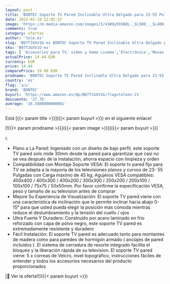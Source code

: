 ```yaml
---
layout: post
title: 'BONTEC Soporte TV Pared Inclinable Ultra Delgado para 23-55 Pulgadas Television de LED/LCD/Plasma  Carga Máx. 45kg  Máx VESA 400x400 mm'
date: 2022-03-18 12:02:22
image: 'https://m.media-amazon.com/images/I/41W9y5hSBQL._SL500_._SL400_.jpg'
comments: true
category: ofertas
author: 'tole.es'
slug: 'B07TJGXV1G-es BONTEC Soporte TV Pared Inclinable Ultra Delgado para...'
sku: 'B07TJGXV1G-es'
tags: [ 'Accesorios para TV, vídeo y home cinema','Electrónica','Mesas y soportes para TV','Soportes de pared y techo para TV','TV, vídeo y home cinema','bontec','television', ]
actualPrice: 14.44 EUR
currency: EUR
price: 14.44
comparePrice: 19.99 EUR
prodname: 'BONTEC Soporte TV Pared Inclinable Ultra Delgado para 23-55 Pulgadas Television de LED/LCD/Plasma  Carga Máx. 45kg  Máx VESA 400x400 mm'
country: 'es'
flag: '🇪🇸'
brand: 'BONTEC'
buyurl: 'https://www.amazon.es/dp/B07TJGXV1G/?tag=tolees-21'
descuento: '27.76'
average: '16.3400000000001'
---
```


Está [{{< param title >}}]({{< param buyurl >}}) en el siguiente enlace!

[![{{< param prodname >}}]({{< param image >}})]({{< param buyurl >}})

ℹ️:

- Plano a La Pared: Ingeniado con un diseño de bajo perfil, este soporte TV pared solo mide 30mm desde la pared para garantizar que casi no se vea después de la instalación, ahorra espacio con limpieza y orden
- Compatibilidad con Montaje Soporte VESA: El soporte tv pared fijo para TV se adapta a la mayoría de los televisiones planos y curvos de 23- 55 Pulgadas con Carga máximo de 45 kg; Agujeros VESA compatibles: 400x400 / 400x300 / 400x200 / 300x300 / 200x200 / 200x100 / 100x100 / 75x75 / 50x50mm. Por favor confirme la especificación VESA, peso y tamaño de su television antes de comprar
- Mejore Su Experiencia de Visualización: El soporte TV pared viene con una característica de inclinación que le permite inclinar hacia abajo 0-15° para que usted pueda elegir la posición más cómoda mientras reduce el deslumbramiento y la tensión del cuello / ojos
- Ultra Fuerte Y Duradero: Construido por acero laminado en frío reforzado con capa de polvo negro, este soporte TV pared es extremadamente resistente y duradero
- Fácil Instalación: El soporte TV pared es adecuado tanto para montantes de madera como para paredes de hormigón armado ( anclajes de pared incluidos ). El sistema de cerradura de resorte integrado facilita el bloqueo y la liberación rápida de su television. El soporte TV pared viene: 5 x correas de Velcro, nivel topográfico, instrucciones fáciles de entender y todos los accesorios necesarios del producto proporcionados

[🛒 Ver la oferta!!]({{< param buyurl >}})
